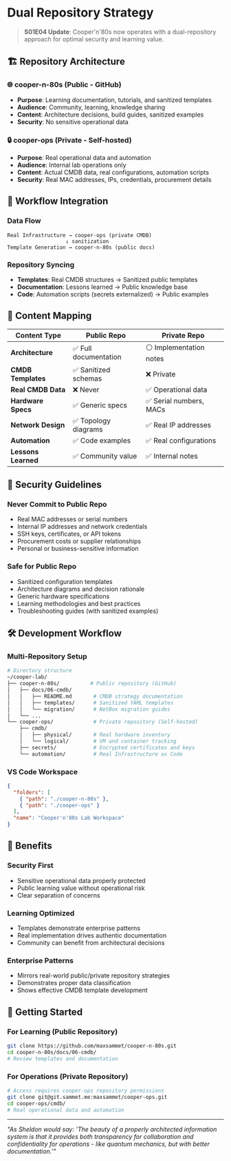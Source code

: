 # Dual Repository Strategy

> **S01E04 Update**: Cooper'n'80s now operates with a dual-repository approach for optimal security and learning value.

## 🏗️ Repository Architecture

### 🌐 **cooper-n-80s (Public - GitHub)**
- **Purpose**: Learning documentation, tutorials, and sanitized templates
- **Audience**: Community, learning, knowledge sharing
- **Content**: Architecture decisions, build guides, sanitized examples
- **Security**: No sensitive operational data

### 🔒 **cooper-ops (Private - Self-hosted)**
- **Purpose**: Real operational data and automation
- **Audience**: Internal lab operations only
- **Content**: Actual CMDB data, real configurations, automation scripts
- **Security**: Real MAC addresses, IPs, credentials, procurement details

## 🔄 Workflow Integration

### Data Flow
```
Real Infrastructure → cooper-ops (private CMDB)
                   ↓ sanitization
Template Generation → cooper-n-80s (public docs)
```

### Repository Syncing
- **Templates**: Real CMDB structures → Sanitized public templates
- **Documentation**: Lessons learned → Public knowledge base
- **Code**: Automation scripts (secrets externalized) → Public examples

## 📁 Content Mapping

| Content Type | Public Repo | Private Repo |
|--------------|-------------|--------------|
| **Architecture** | ✅ Full documentation | ⚪ Implementation notes |
| **CMDB Templates** | ✅ Sanitized schemas | ❌ Private |
| **Real CMDB Data** | ❌ Never | ✅ Operational data |
| **Hardware Specs** | ✅ Generic specs | ✅ Serial numbers, MACs |
| **Network Design** | ✅ Topology diagrams | ✅ Real IP addresses |
| **Automation** | ✅ Code examples | ✅ Real configurations |
| **Lessons Learned** | ✅ Community value | ✅ Internal notes |

## 🔐 Security Guidelines

### Never Commit to Public Repo
- Real MAC addresses or serial numbers
- Internal IP addresses and network credentials  
- SSH keys, certificates, or API tokens
- Procurement costs or supplier relationships
- Personal or business-sensitive information

### Safe for Public Repo
- Sanitized configuration templates
- Architecture diagrams and decision rationale
- Generic hardware specifications
- Learning methodologies and best practices
- Troubleshooting guides (with sanitized examples)

## 🛠️ Development Workflow

### Multi-Repository Setup
```bash
# Directory structure
~/cooper-lab/
├── cooper-n-80s/          # Public repository (GitHub)
│   ├── docs/06-cmdb/
│   │   ├── README.md       # CMDB strategy documentation
│   │   ├── templates/      # Sanitized YAML templates
│   │   └── migration/      # NetBox migration guides
│   └── ...
└── cooper-ops/             # Private repository (Self-hosted)
    ├── cmdb/
    │   ├── physical/       # Real hardware inventory
    │   └── logical/        # VM and container tracking
    ├── secrets/            # Encrypted certificates and keys
    └── automation/         # Real Infrastructure as Code
```

### VS Code Workspace
```json
{
  "folders": [
    { "path": "./cooper-n-80s" },
    { "path": "./cooper-ops" }
  ],
  "name": "Cooper'n'80s Lab Workspace"
}
```

## 🎯 Benefits

### **Security First**
- Sensitive operational data properly protected
- Public learning value without operational risk
- Clear separation of concerns

### **Learning Optimized**
- Templates demonstrate enterprise patterns
- Real implementation drives authentic documentation
- Community can benefit from architectural decisions

### **Enterprise Patterns**
- Mirrors real-world public/private repository strategies
- Demonstrates proper data classification
- Shows effective CMDB template development

## 🚀 Getting Started

### For Learning (Public Repository)
```bash
git clone https://github.com/maxsammet/cooper-n-80s.git
cd cooper-n-80s/docs/06-cmdb/
# Review templates and documentation
```

### For Operations (Private Repository)
```bash
# Access requires cooper-ops repository permissions
git clone git@git.sammet.me:maxsammet/cooper-ops.git
cd cooper-ops/cmdb/
# Real operational data and automation
```

---

*"As Sheldon would say: 'The beauty of a properly architected information system is that it provides both transparency for collaboration and confidentiality for operations - like quantum mechanics, but with better documentation.'"*